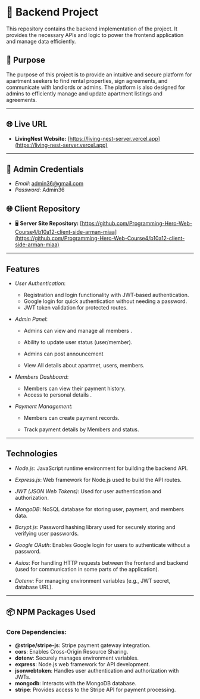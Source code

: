 # 🚀 Backend Project  

This repository contains the backend implementation of the project. It provides the necessary APIs and logic to power the frontend application and manage data efficiently.  



## 🚀 Purpose

The purpose of this project is to provide an intuitive and secure platform for apartment seekers to find rental properties, sign agreements, and communicate with landlords or admins. The platform is also designed for admins to efficiently manage and update apartment listings and agreements.

---

## 🌐 Live URL

- **LivingNest Website:** [https://living-nest-server.vercel.app](https://living-nest-server.vercel.app)


---

## 👤 Admin Credentials  
- *Email*: admin36@gmail.com  
- *Password*: Admin36

## 🌐 Client Repository

- 🖥️ **Server Site Repository:** [https://github.com/Programming-Hero-Web-Course4/b10a12-client-side-arman-miaa](https://github.com/Programming-Hero-Web-Course4/b10a12-client-side-arman-miaa)

---



## Features

- *User Authentication*: 
  - Registration and login functionality with JWT-based authentication.
  - Google login for quick authentication without needing a password.
  - JWT token validation for protected routes.

- *Admin Panel*:
  - Admins can view and manage all members .
  - Ability to update user status (user/member).
 
  - Admins can post announcement
  - View All details about apartmet, users, members.

- *Members Dashboard*:
  - Members can view their payment history.
  - Access to personal details .




- *Payment Management*:
  - Members can create payment records.
 
  - Track payment details by Members and status.


---

## Technologies

- *Node.js*: JavaScript runtime environment for building the backend API.
- *Express.js*: Web framework for Node.js used to build the API routes.
- *JWT (JSON Web Tokens)*: Used for user authentication and authorization.
- *MongoDB*: NoSQL database for storing user, payment, and members data.

- *Bcrypt.js*: Password hashing library used for securely storing and verifying user passwords.
- *Google OAuth*: Enables Google login for users to authenticate without a password.
- *Axios*: For handling HTTP requests between the frontend and backend (used for communication in some parts of the application).
- *Dotenv*: For managing environment variables (e.g., JWT secret, database URL).

---


## 📦 NPM Packages Used

### Core Dependencies:

- **@stripe/stripe-js**: Stripe payment gateway integration.
- **cors**: Enables Cross-Origin Resource Sharing.
- **dotenv**: Securely manages environment variables.
- **express**: Node.js web framework for API development.
- **jsonwebtoken**: Handles user authentication and authorization with JWTs.
- **mongodb**: Interacts with the MongoDB database.
- **stripe**: Provides access to the Stripe API for payment processing.


